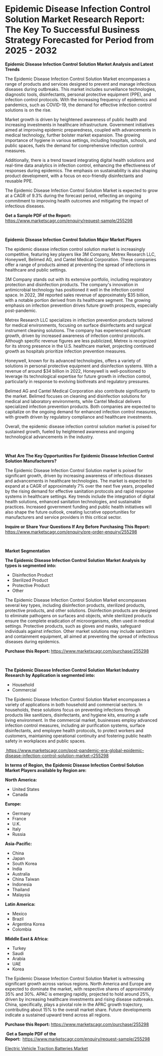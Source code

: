 <p><h1>Epidemic Disease Infection Control Solution Market Research Report: The Key To Successful Business Strategy Forecasted for Period from 2025 - 2032</h1></p><p><strong>Epidemic Disease Infection Control Solution Market Analysis and Latest Trends</strong></p>
<p><p>The Epidemic Disease Infection Control Solution Market encompasses a range of products and services designed to prevent and manage infectious diseases during outbreaks. This market includes surveillance technologies, diagnostic tools, disinfectants, personal protective equipment (PPE), and infection control protocols. With the increasing frequency of epidemics and pandemics, such as COVID-19, the demand for effective infection control solutions is on the rise.</p><p>Market growth is driven by heightened awareness of public health and increasing investments in healthcare infrastructure. Government initiatives aimed at improving epidemic preparedness, coupled with advancements in medical technology, further bolster market expansion. The growing importance of hygiene in various settings, including hospitals, schools, and public spaces, fuels the demand for comprehensive infection control measures.</p><p>Additionally, there is a trend toward integrating digital health solutions and real-time data analytics in infection control, enhancing the effectiveness of responses during epidemics. The emphasis on sustainability is also shaping product development, with a focus on eco-friendly disinfectants and reusable PPE.</p><p>The Epidemic Disease Infection Control Solution Market is expected to grow at a CAGR of 9.3% during the forecast period, reflecting an ongoing commitment to improving health outcomes and mitigating the impact of infectious diseases.</p></p>
<p><strong>Get a Sample PDF of the Report:&nbsp;</strong> <a href="https://www.marketscagr.com/enquiry/request-sample/255298?utm_campaign=2187&utm_medium=2&utm_source=Github&utm_content=ia&utm_term=30032025&utm_id=epidemic-disease-infection-control-solution">https://www.marketscagr.com/enquiry/request-sample/255298</a></p>
<p>&nbsp;</p>
<p><strong>Epidemic Disease Infection Control Solution Major Market Players</strong></p>
<p><p>The epidemic disease infection control solution market is increasingly competitive, featuring key players like 3M Company, Metrex Research LLC, Honeywell, Belimed AG, and Cantel Medical Corporation. These companies offer a range of products aimed at preventing the spread of infections in healthcare and public settings.</p><p>3M Company stands out with its extensive portfolio, including respiratory protection and disinfection products. The company's innovation in antimicrobial technology has positioned it well in the infection control space. In 2022, 3M reported sales revenue of approximately $35 billion, with a notable portion derived from its healthcare segment. The growing emphasis on infection prevention drives future growth prospects, especially post-pandemic.</p><p>Metrex Research LLC specializes in infection prevention products tailored for medical environments, focusing on surface disinfectants and surgical instrument cleaning solutions. The company has experienced significant growth, driven by increased awareness of infection control protocols. Although specific revenue figures are less publicized, Metrex is recognized for its strong presence in the U.S. healthcare market, projecting continued growth as hospitals prioritize infection prevention measures.</p><p>Honeywell, known for its advanced technologies, offers a variety of solutions in personal protective equipment and disinfection systems. With a revenue of around $34 billion in 2022, Honeywell is well-positioned to leverage its technological expertise for future growth in infection control, particularly in response to evolving biothreats and regulatory pressures.</p><p>Belimed AG and Cantel Medical Corporation also contribute significantly to the market. Belimed focuses on cleaning and disinfection solutions for medical and laboratory environments, while Cantel Medical delivers specialized infection prevention products. Both companies are expected to capitalize on the ongoing demand for enhanced infection control measures, with growth driven by regulatory compliance and healthcare investments.</p><p>Overall, the epidemic disease infection control solution market is poised for sustained growth, fueled by heightened awareness and ongoing technological advancements in the industry.</p></p>
<p>&nbsp;</p>
<p><strong>What Are The Key Opportunities For Epidemic Disease Infection Control Solution Manufacturers?</strong></p>
<p><p>The Epidemic Disease Infection Control Solution market is poised for significant growth, driven by increasing awareness of infectious diseases and advancements in healthcare technologies. The market is expected to expand at a CAGR of approximately 7% over the next five years, propelled by the rising demand for effective sanitation protocols and rapid response systems in healthcare settings. Key trends include the integration of digital health solutions, enhanced sanitation technologies, and sustainable practices. Increased government funding and public health initiatives will also shape the future outlook, creating lucrative opportunities for manufacturers and service providers in this critical sector.</p></p>
<p><strong>Inquire or Share Your Questions If Any Before Purchasing This Report:</strong> <a href="https://www.marketscagr.com/enquiry/pre-order-enquiry/255298?utm_campaign=2187&utm_medium=2&utm_source=Github&utm_content=ia&utm_term=30032025&utm_id=epidemic-disease-infection-control-solution">https://www.marketscagr.com/enquiry/pre-order-enquiry/255298</a></p>
<p>&nbsp;</p>
<p><strong>Market Segmentation</strong></p>
<p><strong>The Epidemic Disease Infection Control Solution Market Analysis by types is segmented into:</strong></p>
<p><ul><li>Disinfection Product</li><li>Sterilized Product</li><li>Protective Product</li><li>Other</li></ul></p>
<p><p>The Epidemic Disease Infection Control Solution Market encompasses several key types, including disinfection products, sterilized products, protective products, and other solutions. Disinfection products are designed to eliminate pathogens on surfaces and objects, while sterilized products ensure the complete eradication of microorganisms, often used in medical settings. Protective products, such as gloves and masks, safeguard individuals against infection. Other market solutions may include sanitizers and containment equipment, all aimed at preventing the spread of infectious diseases during epidemics.</p></p>
<p><strong>Purchase this Report:&nbsp;</strong><a href="https://www.marketscagr.com/purchase/255298?utm_campaign=2187&utm_medium=2&utm_source=Github&utm_content=ia&utm_term=30032025&utm_id=epidemic-disease-infection-control-solution">https://www.marketscagr.com/purchase/255298</a></p>
<p>&nbsp;</p>
<p><strong>The Epidemic Disease Infection Control Solution Market Industry Research by Application is segmented into:</strong></p>
<p><ul><li>Household</li><li>Commercial</li></ul></p>
<p><p>The Epidemic Disease Infection Control Solution Market encompasses a variety of applications in both household and commercial sectors. In households, these solutions focus on preventing infections through products like sanitizers, disinfectants, and hygiene kits, ensuring a safe living environment. In the commercial market, businesses employ advanced infection control measures, including air purification systems, surface disinfectants, and employee health protocols, to protect workers and customers, maintaining operational continuity and fostering public health safety in workplaces and public spaces.</p></p>
<p><a href="https://www.marketscagr.com/post-pandemic-era-global-epidemic-disease-infection-control-solution-market-r255298?utm_campaign=2187&utm_medium=2&utm_source=Github&utm_content=ia&utm_term=30032025&utm_id=epidemic-disease-infection-control-solution">&nbsp;https://www.marketscagr.com/post-pandemic-era-global-epidemic-disease-infection-control-solution-market-r255298</a></p>
<p><strong>In terms of Region, the Epidemic Disease Infection Control Solution Market Players available by Region are:</strong></p>
<p>
    <p> <strong> North America: </strong>
        <ul>
            <li>United States</li>
            <li>Canada</li>
        </ul>
        </p> 
    <p> <strong> Europe: </strong>
        <ul>
            <li>Germany</li>
            <li>France</li>
            <li>U.K.</li>
            <li>Italy</li>
            <li>Russia</li>
        </ul>
        </p> 
    <p> <strong> Asia-Pacific: </strong>
        <ul>
            <li>China</li>
            <li>Japan</li>
            <li>South Korea</li>
            <li>India</li>
            <li>Australia</li>
            <li>China Taiwan</li>
            <li>Indonesia</li>
            <li>Thailand</li>
            <li>Malaysia</li>
        </ul>
        </p> 
    <p> <strong> Latin America: </strong>
        <ul>
            <li>Mexico</li>
            <li>Brazil</li>
            <li>Argentina Korea</li>
            <li>Colombia</li>
        </ul>
        </p> 
    <p> <strong> Middle East & Africa: </strong>
        <ul>
            <li>Turkey</li>
            <li>Saudi</li>
            <li>Arabia</li>
            <li>UAE</li>
            <li>Korea</li>
        </ul>
    </p>
    </p>
<p><p>The Epidemic Disease Infection Control Solution Market is witnessing significant growth across various regions. North America and Europe are expected to dominate the market, with respective shares of approximately 35% and 30%. APAC is emerging rapidly, projected to hold around 25%, driven by increasing healthcare investments and rising disease outbreaks. China, specifically, plays a pivotal role in the APAC growth trajectory, contributing about 15% to the overall market share. Future developments indicate a sustained upward trend across all regions.</p></p>
<p><strong>Purchase this Report: </strong><a href="https://www.marketscagr.com/purchase/255298?utm_campaign=2187&utm_medium=2&utm_source=Github&utm_content=ia&utm_term=30032025&utm_id=epidemic-disease-infection-control-solution">https://www.marketscagr.com/purchase/255298</a></p>
<p>&nbsp;<strong>Get a Sample PDF of the Report:&nbsp;&nbsp;</strong><a href="https://www.marketscagr.com/enquiry/request-sample/255298?utm_campaign=2187&utm_medium=2&utm_source=Github&utm_content=ia&utm_term=30032025&utm_id=epidemic-disease-infection-control-solution">https://www.marketscagr.com/enquiry/request-sample/255298</a></p>
<p><strong></strong></p>
<p><p><a href="https://github.com/mauripalmi/Market-Research-Report-List-6/blob/main/electric-vehicle-traction-batteries-market.md?utm_campaign=2187&utm_medium=2&utm_source=Github&utm_content=ia&utm_term=30032025&utm_id=epidemic-disease-infection-control-solution">Electric Vehicle Traction Batteries Market</a></p></p>